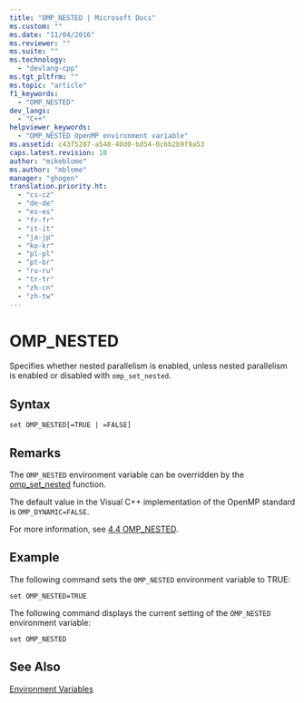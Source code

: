 ```yaml
---
title: "OMP_NESTED | Microsoft Docs"
ms.custom: ""
ms.date: "11/04/2016"
ms.reviewer: ""
ms.suite: ""
ms.technology: 
  - "devlang-cpp"
ms.tgt_pltfrm: ""
ms.topic: "article"
f1_keywords: 
  - "OMP_NESTED"
dev_langs: 
  - "C++"
helpviewer_keywords: 
  - "OMP_NESTED OpenMP environment variable"
ms.assetid: c43f5287-a548-40d0-bd54-0c6b2b9f9a53
caps.latest.revision: 10
author: "mikeblome"
ms.author: "mblome"
manager: "ghogen"
translation.priority.ht: 
  - "cs-cz"
  - "de-de"
  - "es-es"
  - "fr-fr"
  - "it-it"
  - "ja-jp"
  - "ko-kr"
  - "pl-pl"
  - "pt-br"
  - "ru-ru"
  - "tr-tr"
  - "zh-cn"
  - "zh-tw"
---
```

# OMP_NESTED
Specifies whether nested parallelism is enabled, unless nested parallelism is enabled or disabled with `omp_set_nested`.  
  
## Syntax  
  
```  
set OMP_NESTED[=TRUE | =FALSE]  
```  
  
## Remarks  
 The `OMP_NESTED` environment variable can be overridden by the [omp_set_nested](../../../parallel/openmp/reference/omp-set-nested.md) function.  
  
 The default value in the Visual C++ implementation of the OpenMP standard is `OMP_DYNAMIC=FALSE`.  
  
 For more information, see [4.4 OMP_NESTED](../../../parallel/openmp/4-4-omp-nested.md).  
  
## Example  
 The following command sets the `OMP_NESTED` environment variable to TRUE:  
  
```  
set OMP_NESTED=TRUE  
```  
  
 The following command displays the current setting of the `OMP_NESTED` environment variable:  
  
```  
set OMP_NESTED  
```  
  
## See Also  
 [Environment Variables](../../../parallel/openmp/reference/openmp-environment-variables.md)